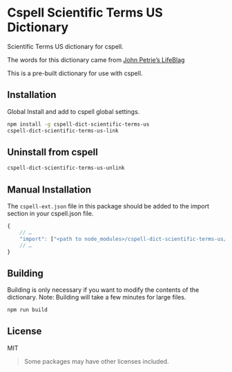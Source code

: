 # Cspell Scientific Terms US Dictionary

Scientific Terms US dictionary for cspell.

The words for this dictionary came from [John Petrie’s LifeBlag](http://www.jpetrie.net/scientific-word-list-for-spell-checkersspelling-dictionaries/)

This is a pre-built dictionary for use with cspell.

## Installation

Global Install and add to cspell global settings.

```sh
npm install -g cspell-dict-scientific-terms-us
cspell-dict-scientific-terms-us-link
```

## Uninstall from cspell

```sh
cspell-dict-scientific-terms-us-unlink
```

## Manual Installation

The `cspell-ext.json` file in this package should be added to the import section in your cspell.json file.

```javascript
{
    // …
    "import": ["<path to node_modules>/cspell-dict-scientific-terms-us/cspell-ext.json"],
    // …
}
```

## Building

Building is only necessary if you want to modify the contents of the dictionary.  Note: Building will take a few minutes for large files.

```sh
npm run build
```

## License

MIT
> Some packages may have other licenses included.

[//]: # (cspell:ignore Petrie’s)
